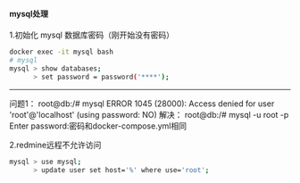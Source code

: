 #### mysql处理
1.初始化 mysql 数据库密码（刚开始没有密码）
```bash
docker exec -it mysql bash
# mysql
mysql > show databases;
      > set password = password('****');
```

------
问题1：
root@db:/# mysql
ERROR 1045 (28000): Access denied for user 'root'@'localhost' (using password: NO)
解决：
root@db:/# mysql -u root -p
Enter password:密码和docker-compose.yml相同

2.redmine远程不允许访问
```bash
mysql > use mysql;
      > update user set host='%' where use='root';
```
